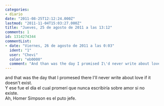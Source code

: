 ```yaml
---
categories:
- diario
date: "2011-08-25T12:12:24.000Z"
lastmod: "2011-11-04T15:03:27.000Z"
title: "Jueves, 25 de agosto de 2011 a las 13:12"
comments: 1
id: 1314274344
commentList:
- date: "Viernes, 26 de agosto de 2011 a las 0:03"
  ident: "1"
  user: "Chevi"
  color: "eb0000"
  comment: "And than was the day I promised I\'d never write about love if it didn\'t exist."
---
```


and that was the day that I promesed there I\'ll never write about love if it doesn\'t exist.  
Y ese fue el día el cual promerí que nunca escribiría sobre amor si no existe.  
Ah, Homer Simpson es el puto jefe.